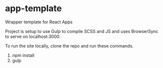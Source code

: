 # app-template
Wrapper template for React Apps

Project is setup to use Gulp to compile SCSS and JS and uses BrowserSync to serve on localhost:3000.

To run the site locally, clone the repo and run these commands.
1. npm install
2. gulp
